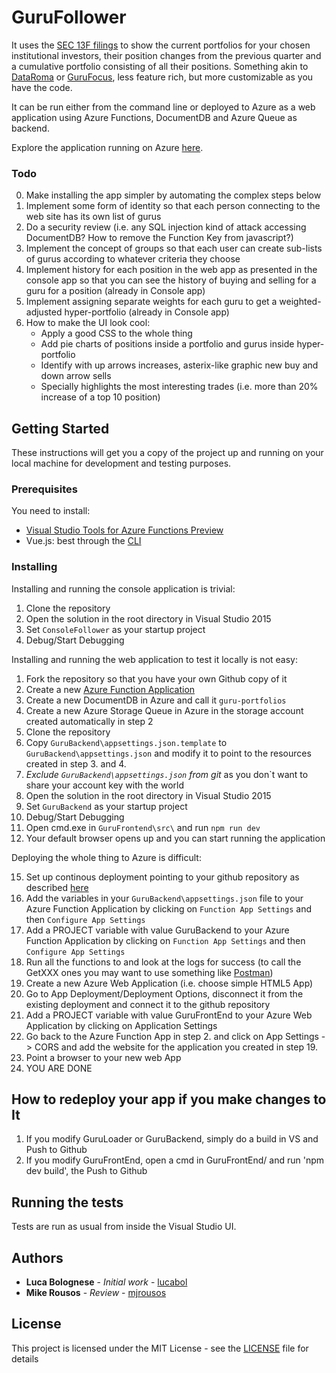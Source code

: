# GuruFollower

It uses the [SEC 13F filings](https://www.sec.gov/answers/form13f.htm) to show the current portfolios for your chosen institutional investors, their position changes from the previous quarter and a cumulative portfolio consisting of all their positions.
Something akin to [DataRoma](http://www.dataroma.com/m/home.php) or [GuruFocus](http://www.gurufocus.com/), less feature rich, but more customizable as you have the code.

It can be run either from the command line or deployed to Azure as a web application using Azure Functions, DocumentDB and Azure Queue as backend.

Explore the application running on Azure [here](http://followtheguru.azurewebsites.net/).

### Todo

0. Make installing the app simpler by automating the complex steps below
1. Implement some form of identity so that each person connecting to the web site has its own list of gurus
2. Do a security review (i.e. any SQL injection kind of attack accessing DocumentDB? How to remove the Function Key from javascript?)
2. Implement the concept of groups so that each user can create sub-lists of gurus according to whatever criteria they choose
3. Implement history for each position in the web app as presented in the console app so that you can see the history of buying and selling for a guru for a position  (already in Console app)
4. Implement assigning separate weights for each guru to get a weighted-adjusted hyper-portfolio (already in Console app)
5. How to make the UI look cool:
    * Apply a good CSS to the whole thing
    * Add pie charts of positions inside a portfolio and gurus inside hyper-portfolio
    * Identify with up arrows increases, asterix-like graphic new buy and down arrow sells
    * Specially highlights the most interesting trades (i.e. more than 20% increase of a top 10 position)

## Getting Started

These instructions will get you a copy of the project up and running on your local machine for development and testing purposes.

### Prerequisites

You need to install:

- [Visual Studio Tools for Azure Functions Preview](https://buildazure.com/2016/12/14/azure-functions-visual-studio-tools-preview/comment-page-1/)
- Vue.js: best through the [CLI](https://vuejs.org/v2/guide/installation.html#CLI)

### Installing

Installing and running the console application is trivial:

1. Clone the repository
2. Open the solution in the root directory in Visual Studio 2015
3. Set `ConsoleFollower` as your startup project
4. Debug/Start Debugging

Installing and running the web application to test it locally is not easy:

1. Fork the repository so that you have your own Github copy of it
2. Create a new [Azure Function Application](https://azure.microsoft.com/en-us/services/functions/)
3. Create a new DocumentDB in Azure and call it `guru-portfolios`
4. Create a new Azure Storage Queue in Azure in the storage account created automatically in step 2
7. Clone the repository
8. Copy `GuruBackend\appsettings.json.template` to `GuruBackend\appsettings.json` and modify it to point to the resources created in step 3. and 4.
9. *Exclude `GuruBackend\appsettings.json` from git* as you don`t want to share your account key with the world
10. Open the solution in the root directory in Visual Studio 2015
11. Set `GuruBackend` as your startup project
12. Debug/Start Debugging
13. Open cmd.exe in `GuruFrontend\src\` and run `npm run dev`
14. Your default browser opens up and you can start running the application

Deploying the whole thing to Azure is difficult:

15. Set up continous deployment pointing to your github repository as described [here](https://docs.microsoft.com/en-us/azure/azure-functions/functions-continuous-deployment)
16. Add the variables in your `GuruBackend\appsettings.json` file to your Azure Function Application by clicking on `Function App Settings` and then `Configure App Settings`
17. Add a PROJECT variable with value GuruBackend to your Azure Function Application by clicking on `Function App Settings` and then `Configure App Settings`
18. Run all the functions to and look at the logs for success (to call the GetXXX ones you may want to use something like [Postman](https://www.getpostman.com/))
19. Create a new Azure Web Application (i.e. choose simple HTML5 App)
20. Go to App Deployment/Deployment Options, disconnect it from the existing deployment and connect it to the github repository
17. Add a PROJECT variable with value GuruFrontEnd to your Azure Web Application by clicking on Application Settings
18. Go back to the Azure Function App in step 2. and click on App Settings -> CORS and add the website for the application you created in step 19.
19. Point a browser to your new web App
20. YOU ARE DONE

## How to redeploy your app if you make changes to It

1. If you modify GuruLoader or GuruBackend, simply do a build in VS and Push to Github
2. If you modify GuruFrontEnd, open a cmd in GuruFrontEnd/ and run 'npm dev build', the Push to Github

## Running the tests

Tests are run as usual from inside the Visual Studio UI.

## Authors

* **Luca Bolognese** - *Initial work* - [lucabol](https://github.com/lucabol)
* **Mike Rousos** - *Review* - [mjrousos](https://github.com/mjrousos)

## License

This project is licensed under the MIT License - see the [LICENSE](LICENSE) file for details

